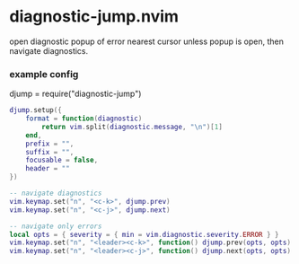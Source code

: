 diagnostic-jump.nvim
====================

open diagnostic popup of error nearest cursor unless popup is open, then
navigate diagnostics.

### example config

djump = require("diagnostic-jump")
```lua
djump.setup({
    format = function(diagnostic)
        return vim.split(diagnostic.message, "\n")[1]
    end,
    prefix = "",
    suffix = "",
    focusable = false,
    header = ""
})

-- navigate diagnostics
vim.keymap.set("n", "<c-k>", djump.prev)
vim.keymap.set("n", "<c-j>", djump.next)

-- navigate only errors
local opts = { severity = { min = vim.diagnostic.severity.ERROR } }
vim.keymap.set("n", "<leader><c-k>", function() djump.prev(opts, opts) end)
vim.keymap.set("n", "<leader><c-j>", function() djump.next(opts, opts) end)
```
